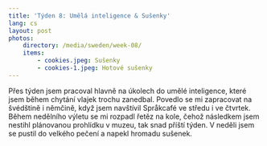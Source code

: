```yaml
---
title: 'Týden 8: Umělá inteligence & Sušenky'
lang: cs
layout: post
photos:
    directory: /media/sweden/week-08/
    items:
        - cookies.jpeg: Sušenky
        - cookies-1.jpeg: Hotové sušenky
---
```


Přes týden jsem pracoval hlavně na úkolech do umělé inteligence, které jsem během chytání vlajek trochu zanedbal. Povedlo se mi zapracovat na švédštině i němčině, když jsem navštívil Språkcafé ve středu i ve čtvrtek. Během nedělního výletu se mi rozpadl řetěz na kole, čehož následkem jsem nestihl plánovanou prohlídku v muzeu, tak snad příští týden. V neděli jsem se pustil do velkého pečení a napekl hromadu sušenek.
